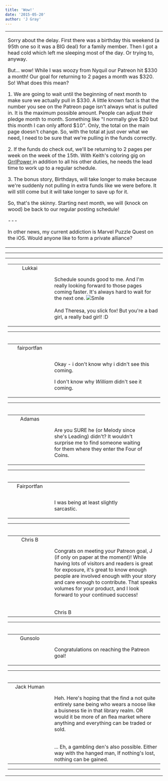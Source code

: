 ```yaml
---
title: 'Wow!'
date: '2015-05-20'
author: 'J Gray'
---
```


<div>
<!-- Main content here -->
<table border="0" class="post"><tbody><tr><td>
   
   <div class="post_body">
       <p>Sorry about the delay. First there was a birthday this weekend (a 95th one so it was a BIG deal) for a family member. Then I got a head cold which left me sleeping most of the day. Or trying to, anyway.</p><p>But... wow! While I was woozy from Nyquil our Patreon hit $330 a month! Our goal for returning to 2 pages a month was $320. So! What does this mean?</p><p>1.  We are going to wait until the beginning of next month to make sure we actually pull in $330. A little known fact is that the number you see on the Patreon page isn't always what is pulled in. It is the maximum possible amount. People can adjust their pledge month to month. Something like "I normally give $20 but this month I can only afford $10". Only, the total on the main page doesn't change. So, with the total at just over what we need, I need to be sure that we're pulling in the funds correctly.</p><p>2. If the funds do check out, we'll be returning to 2 pages per week on the week of the 15th. With Keith's coloring gig on <a href="http://grrlpowercomic.com/" target="_blank">GrrlPower </a>in addition to all his other duties, he needs the lead time to work up to a regular schedule.</p><p>3. The bonus story, Birthdays, will take longer to make because we're suddenly not pulling in extra funds like we were before. It will still come but it will take longer to save up for it.</p><p>So, that's the skinny. Starting next month, we will (knock on wood) be back to our regular posting schedule!</p><p>---</p><p>In other news, my current addiction is Marvel Puzzle Quest on the iOS. Would anyone like to form a private alliance?</p>
   </div>
   </td></tr>
   </tbody></table><hr><table style="width:100%; border:0;" class="comment_table"><tbody><tr><td width="100%"><a name=""> </a><div style="width:100%;" class="comment"><table border="0" width="100%"><tbody><tr><td align="center" valign="top" width="125">
<span class="comment_title"><center>Lukkai<br></center><a name="2015">&nbsp;</a></span><br>
<center><img src="https://www.gravatar.com/avatar.php?gravatar_id=e01e7833e9dba61f3f3d11328040f997&amp;default=http%3A%2F%2Fmysteriesofthearcana.com%2Ftemplates%2Fmain%2Fimages%2Favatar.gif&amp;size=80&amp;rating=g" border="0" alt=""></center>
</td>
<td valign="top">


<p class="comment_text"> </p><p class="comment_text"><br> Schedule sounds good to me. And I'm really looking forward to those pages coming faster. It's always hard to wait for the next one. <img src="/smilies/smile.gif" alt="Smile" border="0"><br><br>And Theresa, you slick fox! But you're a bad girl, a really bad girl! :D<br></p>
 

</td></tr></tbody></table>
<hr></div></td></tr><tr><td width="100%"><a name=""> </a><div style="width:100%;" class="comment"><table border="0" width="100%"><tbody><tr><td align="center" valign="top" width="125">
<span class="comment_title"><center>fairportfan<br></center><a name="2016">&nbsp;</a></span><br>
<center><img src="https://www.gravatar.com/avatar.php?gravatar_id=eadfaff19262636d50b2afcca4ef4582&amp;default=http%3A%2F%2Fmysteriesofthearcana.com%2Ftemplates%2Fmain%2Fimages%2Favatar.gif&amp;size=80&amp;rating=g" border="0" alt=""></center>
</td>
<td valign="top">


<p class="comment_text"> </p><p class="comment_text"><br> </p><p>Okay - i don't know why i didn't see this coming.</p><p>I don't know why <em>William</em> didn't see it coming.</p>
 

</td></tr></tbody></table>
<hr></div></td></tr><tr><td width="100%"><a name=""> </a><div style="width:90%;" class="comment2"><table border="0" width="100%"><tbody><tr><td align="center" valign="top" width="125">
<span class="comment_title"><center>Adamas<br></center><a name="2017">&nbsp;</a></span><br>
<center><img src="https://www.gravatar.com/avatar.php?gravatar_id=63b5da7dbecbf4a2fac891b8f15ccbc4&amp;default=http%3A%2F%2Fmysteriesofthearcana.com%2Ftemplates%2Fmain%2Fimages%2Favatar.gif&amp;size=80&amp;rating=g" border="0" alt=""></center>
</td>
<td valign="top">


<p class="comment_text"> </p><p class="comment_text"><br> Are you SURE he (or Melody since she's Leading) didn't? It wouldn't surprise me to find someone waiting for them where they enter the Four of Coins.<br></p>
 

</td></tr></tbody></table>
<hr></div></td></tr><tr><td width="100%"><a name=""> </a><div style="width:80%;" class="comment3"><table border="0" width="100%"><tbody><tr><td align="center" valign="top" width="125">
<span class="comment_title"><center>Fairportfan<br></center><a name="2018">&nbsp;</a></span><br>
<center><img src="https://www.gravatar.com/avatar.php?gravatar_id=aa6f9d5ec211cb4180cd78f1bdcb0cb5&amp;default=http%3A%2F%2Fmysteriesofthearcana.com%2Ftemplates%2Fmain%2Fimages%2Favatar.gif&amp;size=80&amp;rating=g" border="0" alt=""></center>
</td>
<td valign="top">


<p class="comment_text"> </p><p class="comment_text"><br> </p><p>I was being at least slightly sarcastic.</p>
 

</td></tr></tbody></table>
<hr></div></td></tr><tr><td width="100%"><a name=""> </a><div style="width:100%;" class="comment"><table border="0" width="100%"><tbody><tr><td align="center" valign="top" width="125">
<span class="comment_title"><center>Chris B<br></center><a name="2019">&nbsp;</a></span><br>
<center><img src="https://www.gravatar.com/avatar.php?gravatar_id=74e06ec3527118b64b39b71b01a0737f&amp;default=http%3A%2F%2Fmysteriesofthearcana.com%2Ftemplates%2Fmain%2Fimages%2Favatar.gif&amp;size=80&amp;rating=g" border="0" alt=""></center>
</td>
<td valign="top">


<p class="comment_text"> </p><p class="comment_text"><br> Congrats on meeting your Patreon goal, J (if only on paper at the moment)! While having lots of visitors and readers is great for exposure, it's great to know enough people are involved enough with your story and care enough to contribute. That speaks volumes for your product, and I look forward to your continued success!</p><div><br></div><div>Chris B</div>
 

</td></tr></tbody></table>
<hr></div></td></tr><tr><td width="100%"><a name=""> </a><div style="width:100%;" class="comment"><table border="0" width="100%"><tbody><tr><td align="center" valign="top" width="125">
<span class="comment_title"><center>Gunsolo<br></center><a name="2020">&nbsp;</a></span><br>
<center><img src="https://www.gravatar.com/avatar.php?gravatar_id=a94f16ab08c7abb74820e668722a5ffc&amp;default=http%3A%2F%2Fmysteriesofthearcana.com%2Ftemplates%2Fmain%2Fimages%2Favatar.gif&amp;size=80&amp;rating=g" border="0" alt=""></center>
</td>
<td valign="top">


<p class="comment_text"> </p><p class="comment_text"><br> Congratulations on reaching the Patreon goal!<br></p>
 

</td></tr></tbody></table>
<hr></div></td></tr><tr><td width="100%"><a name=""> </a><div style="width:100%;" class="comment"><table border="0" width="100%"><tbody><tr><td align="center" valign="top" width="125">
<span class="comment_title"><center>Jack Human<br></center><a name="2026">&nbsp;</a></span><br>
<center><img src="https://www.gravatar.com/avatar.php?gravatar_id=ec485dab6df0975a539ef4e654772b1c&amp;default=http%3A%2F%2Fmysteriesofthearcana.com%2Ftemplates%2Fmain%2Fimages%2Favatar.gif&amp;size=80&amp;rating=g" border="0" alt=""></center>
</td>
<td valign="top">


<p class="comment_text"> </p><p class="comment_text"><br> Heh. Here's hoping that the find a not quite entirely sane being who wears a noose like a buisness tie in that library realm. OR would it be more of an flea market where anything and everything can be traded or sold.</p><div><br></div><div>... Eh, a gambling den's also possible. Either way with the hanged man, If nothing's lost, nothing can be gained.</div>
 

</td></tr></tbody></table>
<hr></div></td></tr></tbody></table>
<!-- End main content -->
              </div>
